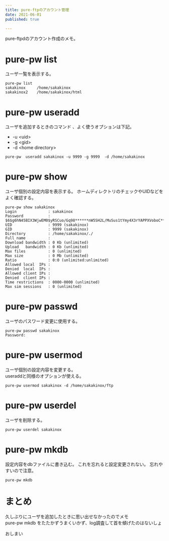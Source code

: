 ```yaml
---
title: pure-ftpのアカウント管理
date: 2021-06-01
published: true

---
```


pure-ftpdのアカウント作成のメモ。

# pure-pw list

ユーザ一覧を表示する。

```shell
pure-pw list
sakakinox     /home/sakakinox
sakakinox2    /home/sakakinox/html
```

# pure-pw useradd

ユーザを追加するときのコマンド 、よく使うオプションは下記。

- -u \<uid>
- -g \<gid>
- -d \<home directory>

```shel
pure-pw  useradd sakakinox -u 9999 -g 9999  -d /home/sakakinox
```



# pure-pw show

ユーザ個別の設定内容を表示する。
ホームディレクトリのチェックやUIDなどをよく確認する。

```shell
pure-pw show sakakinox
Login              : sakakinox
Password           : $6$g6hN45BIX3WjwEM0$yRSCuo/Gq98******nW5SH2L/MuSus1tYmy4X3rYAPPXVoboC******************wJ69C8XYKI2K/X/
UID                : 9999 (sakakinox)
GID                : 9999 (sakakinox)
Directory          : /home/sakakinox/./
Full name          : 
Download bandwidth : 0 Kb (unlimited)
Upload   bandwidth : 0 Kb (unlimited)
Max files          : 0 (unlimited)
Max size           : 0 Mb (unlimited)
Ratio              : 0:0 (unlimited:unlimited)
Allowed local  IPs : 
Denied  local  IPs : 
Allowed client IPs : 
Denied  client IPs : 
Time restrictions  : 0000-0000 (unlimited)
Max sim sessions   : 0 (unlimited)

```

# pure-pw passwd

ユーザのパスワード変更に使用する。

```shell
pure-pw passwd sakakinox
Password:
```

# pure-pw  usermod

ユーザ個別の設定内容を変更する。  
useraddと同様のオプションが使える。

```shell
pure-pw usermod sakakinox -d /home/sakakinox/ftp
```

# pure-pw userdel

ユーザを削除する。

```shell
pure-pw userdel sakakinox
```

# pure-pw mkdb

設定内容をdbファイルに書き込む。
これを忘れると設定変更されない。
忘れやすいので注意。

```shell
pure-pw mkdb
```

# まとめ

久しぶりにユーザを追加したときに思い出せなかったのでメモ  
pure-pw mkdb をたたかずうまくいかず、log調査して首を傾げたのはないしょ



おしまい